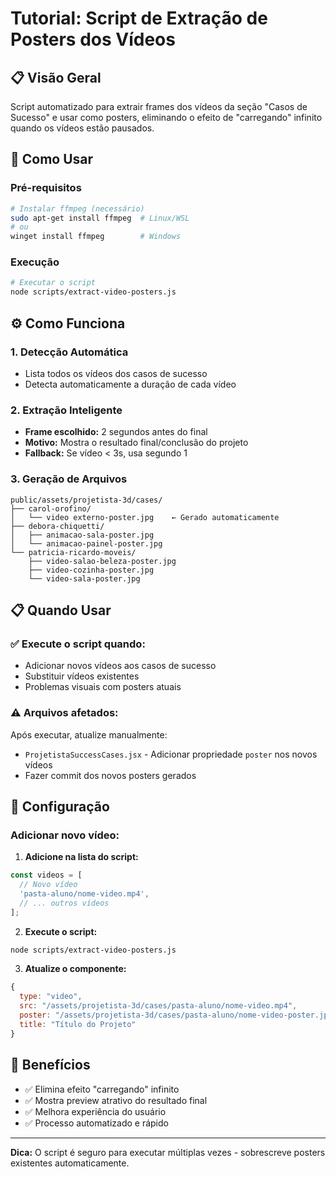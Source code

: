 # Tutorial: Script de Extração de Posters dos Vídeos

## 📋 Visão Geral
Script automatizado para extrair frames dos vídeos da seção "Casos de Sucesso" e usar como posters, eliminando o efeito de "carregando" infinito quando os vídeos estão pausados.

## 🚀 Como Usar

### Pré-requisitos
```bash
# Instalar ffmpeg (necessário)
sudo apt-get install ffmpeg  # Linux/WSL
# ou
winget install ffmpeg        # Windows
```

### Execução
```bash
# Executar o script
node scripts/extract-video-posters.js
```

## ⚙️ Como Funciona

### 1. **Detecção Automática**
- Lista todos os vídeos dos casos de sucesso
- Detecta automaticamente a duração de cada vídeo

### 2. **Extração Inteligente**
- **Frame escolhido:** 2 segundos antes do final
- **Motivo:** Mostra o resultado final/conclusão do projeto
- **Fallback:** Se vídeo < 3s, usa segundo 1

### 3. **Geração de Arquivos**
```
public/assets/projetista-3d/cases/
├── carol-orofino/
│   └── video externo-poster.jpg    ← Gerado automaticamente
├── debora-chiquetti/
│   ├── animacao-sala-poster.jpg
│   └── animacao-painel-poster.jpg
└── patricia-ricardo-moveis/
    ├── video-salao-beleza-poster.jpg
    ├── video-cozinha-poster.jpg
    └── video-sala-poster.jpg
```

## 📋 Quando Usar

### ✅ **Execute o script quando:**
- Adicionar novos vídeos aos casos de sucesso
- Substituir vídeos existentes
- Problemas visuais com posters atuais

### ⚠️ **Arquivos afetados:**
Após executar, atualize manualmente:
- `ProjetistaSuccessCases.jsx` - Adicionar propriedade `poster` nos novos vídeos
- Fazer commit dos novos posters gerados

## 🔧 Configuração

### Adicionar novo vídeo:
1. **Adicione na lista do script:**
```javascript
const videos = [
  // Novo vídeo
  'pasta-aluno/nome-video.mp4',
  // ... outros vídeos
];
```

2. **Execute o script:**
```bash
node scripts/extract-video-posters.js
```

3. **Atualize o componente:**
```jsx
{ 
  type: "video", 
  src: "/assets/projetista-3d/cases/pasta-aluno/nome-video.mp4",
  poster: "/assets/projetista-3d/cases/pasta-aluno/nome-video-poster.jpg", // ← Adicione esta linha
  title: "Título do Projeto" 
}
```

## 🎯 Benefícios
- ✅ Elimina efeito "carregando" infinito
- ✅ Mostra preview atrativo do resultado final
- ✅ Melhora experiência do usuário
- ✅ Processo automatizado e rápido

---
**Dica:** O script é seguro para executar múltiplas vezes - sobrescreve posters existentes automaticamente.